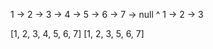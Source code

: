 1 -> 2 -> 3 -> 4 -> 5 -> 6 -> 7 -> null
									^
				1 -> 2 -> 3 
				
[1, 2, 3, 4, 5, 6, 7]
[1, 2, 3, 5, 6, 7]
